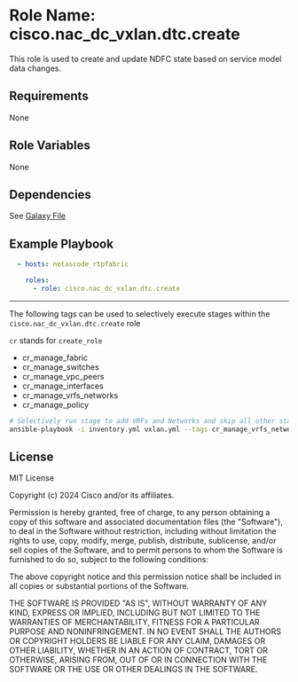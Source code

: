 Role Name: cisco.nac_dc_vxlan.dtc.create
========================================

This role is used to create and update NDFC state based on service model data changes.

Requirements
------------
None

Role Variables
--------------
None

Dependencies
------------

See [Galaxy File](https://github.com/netascode/ansible-dc-vxlan/blob/develop/galaxy.yml#L14)


Example Playbook
----------------

```yaml
  - hosts: netascode_rtpfabric

    roles:
      - role: cisco.nac_dc_vxlan.dtc.create
```

-------
The following tags can be used to selectively execute stages within the `cisco.nac_dc_vxlan.dtc.create` role

`cr` stands for `create_role`

* cr_manage_fabric
* cr_manage_switches
* cr_manage_vpc_peers
* cr_manage_interfaces
* cr_manage_vrfs_networks
* cr_manage_policy

```bash
# Selectively run stage to add VRFs and Networks and skip all other stages
ansible-playbook -i inventory.yml vxlan.yml --tags cr_manage_vrfs_networks
```

License
-------

MIT License

Copyright (c) 2024 Cisco and/or its affiliates.

Permission is hereby granted, free of charge, to any person obtaining a copy
of this software and associated documentation files (the "Software"), to deal
in the Software without restriction, including without limitation the rights
to use, copy, modify, merge, publish, distribute, sublicense, and/or sell
copies of the Software, and to permit persons to whom the Software is
furnished to do so, subject to the following conditions:

The above copyright notice and this permission notice shall be included in all
copies or substantial portions of the Software.

THE SOFTWARE IS PROVIDED "AS IS", WITHOUT WARRANTY OF ANY KIND, EXPRESS OR
IMPLIED, INCLUDING BUT NOT LIMITED TO THE WARRANTIES OF MERCHANTABILITY,
FITNESS FOR A PARTICULAR PURPOSE AND NONINFRINGEMENT. IN NO EVENT SHALL THE
AUTHORS OR COPYRIGHT HOLDERS BE LIABLE FOR ANY CLAIM, DAMAGES OR OTHER
LIABILITY, WHETHER IN AN ACTION OF CONTRACT, TORT OR OTHERWISE, ARISING FROM,
OUT OF OR IN CONNECTION WITH THE SOFTWARE OR THE USE OR OTHER DEALINGS IN THE
SOFTWARE.
